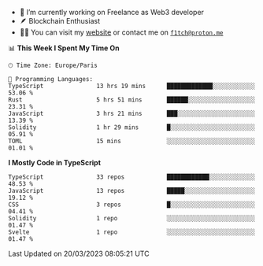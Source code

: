 - 🔭 I’m currently working on Freelance as Web3 developer
- 🪶 Blockchain Enthusiast
- 👨‍💻 You can visit my [website](https://f1tch.xyz) or contact me on [`f1tch@proton.me`](mailto:f1tch@proton.me)

<!--START_SECTION:waka-->
📊 **This Week I Spent My Time On** 

```text
🕑︎ Time Zone: Europe/Paris

💬 Programming Languages: 
TypeScript               13 hrs 19 mins      █████████████░░░░░░░░░░░░   53.06 % 
Rust                     5 hrs 51 mins       ██████░░░░░░░░░░░░░░░░░░░   23.31 % 
JavaScript               3 hrs 21 mins       ███░░░░░░░░░░░░░░░░░░░░░░   13.39 % 
Solidity                 1 hr 29 mins        █░░░░░░░░░░░░░░░░░░░░░░░░   05.91 % 
TOML                     15 mins             ░░░░░░░░░░░░░░░░░░░░░░░░░   01.01 % 
```

**I Mostly Code in TypeScript** 

```text
TypeScript               33 repos            ████████████░░░░░░░░░░░░░   48.53 % 
JavaScript               13 repos            █████░░░░░░░░░░░░░░░░░░░░   19.12 % 
CSS                      3 repos             █░░░░░░░░░░░░░░░░░░░░░░░░   04.41 % 
Solidity                 1 repo              ░░░░░░░░░░░░░░░░░░░░░░░░░   01.47 % 
Svelte                   1 repo              ░░░░░░░░░░░░░░░░░░░░░░░░░   01.47 % 
```




 Last Updated on 20/03/2023 08:05:21 UTC
<!--END_SECTION:waka-->

